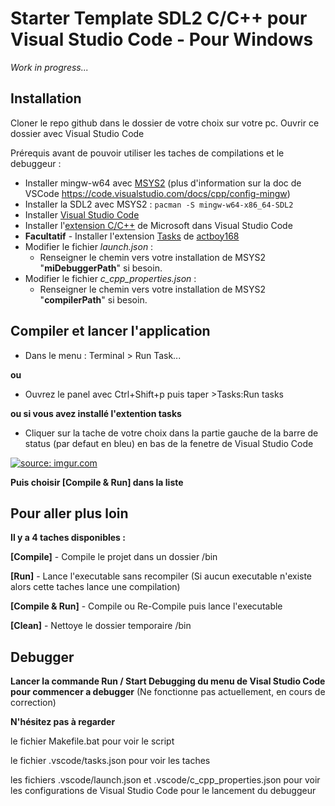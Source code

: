 # Starter Template SDL2 C/C++ pour Visual Studio Code - Pour Windows

*Work in progress...*

## __Installation__

Cloner le repo github dans le dossier de votre choix sur votre pc.
Ouvrir ce dossier avec Visual Studio Code

Prérequis avant de pouvoir utiliser les taches de compilations et le debuggeur : 
* Installer mingw-w64 avec [MSYS2](https://github.com/msys2/msys2-installer/releases/download/2022-01-18/msys2-x86_64-20220118.exe) (plus d'information sur la doc de VSCode https://code.visualstudio.com/docs/cpp/config-mingw)
* Installer la SDL2 avec MSYS2 : ``pacman -S mingw-w64-x86_64-SDL2``
* Installer [Visual Studio Code](https://marketplace.visualstudio.com/items?itemName=ms-vscode.cpptools)
* Installer l'[extension C/C++](https://marketplace.visualstudio.com/items?itemName=ms-vscode.cpptools) de Microsoft dans Visual Studio Code
* __Facultatif__ - Installer l'extension [Tasks](https://marketplace.visualstudio.com/items?itemName=actboy168.tasks) de [actboy168](https://marketplace.visualstudio.com/publishers/actboy168)
* Modifier le fichier _launch.json_ : 
  * Renseigner le chemin vers votre installation de MSYS2 "__miDebuggerPath__" si besoin.
* Modifier le fichier _c_cpp_properties.json_ : 
  * Renseigner le chemin vers votre installation de MSYS2 "__compilerPath__" si besoin.

## __Compiler et lancer l'application__

* Dans le menu : Terminal > Run Task...
  
**ou**

* Ouvrez le panel avec Ctrl+Shift+p puis taper >Tasks:Run tasks
  
**ou si vous avez installé l'extention tasks**

* Cliquer sur la tache de votre choix dans la partie gauche de la barre de status (par defaut en bleu) en bas de la fenetre de Visual Studio Code

<a href="https://imgur.com/ZQxHNLA"><img src="https://i.imgur.com/ZQxHNLA.png" title="source: imgur.com" /></a>

**Puis choisir [Compile & Run] dans la liste**

## __Pour aller plus loin__

**Il y a 4 taches disponibles :**

__[Compile]__ - Compile le projet dans un dossier /bin

__[Run]__ - Lance l'executable sans recompiler (Si aucun executable n'existe alors cette taches lance une compilation)

__[Compile & Run]__ - Compile ou Re-Compile puis lance l'executable

__[Clean]__ - Nettoye le dossier temporaire /bin

## __Debugger__

**Lancer la commande Run / Start Debugging du menu de Visal Studio Code pour commencer a debugger** (Ne fonctionne pas actuellement, en cours de correction)

**__N'hésitez pas à regarder__**

le fichier Makefile.bat pour voir le script

le fichier .vscode/tasks.json pour voir les taches

les fichiers .vscode/launch.json et .vscode/c_cpp_properties.json pour voir les configurations de Visual Studio Code pour le lancement du debuggeur